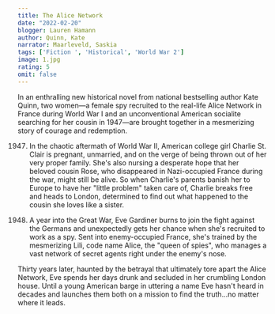 ```yaml
---
title: The Alice Network
date: "2022-02-20"
blogger: Lauren Hamann
author: Quinn, Kate
narrator: Maarleveld, Saskia
tags: ['Fiction ', 'Historical', 'World War 2']
image: 1.jpg
rating: 5
omit: false
---
```



In an enthralling new historical novel from national bestselling author Kate Quinn, two women—a female spy recruited to the real-life Alice Network in France during World War I and an unconventional American socialite searching for her cousin in 1947—are brought together in a mesmerizing story of courage and redemption.

1947. In the chaotic aftermath of World War II, American college girl Charlie St. Clair is pregnant, unmarried, and on the verge of being thrown out of her very proper family. She's also nursing a desperate hope that her beloved cousin Rose, who disappeared in Nazi-occupied France during the war, might still be alive. So when Charlie's parents banish her to Europe to have her "little problem" taken care of, Charlie breaks free and heads to London, determined to find out what happened to the cousin she loves like a sister.

1915. A year into the Great War, Eve Gardiner burns to join the fight against the Germans and unexpectedly gets her chance when she's recruited to work as a spy. Sent into enemy-occupied France, she's trained by the mesmerizing Lili, code name Alice, the "queen of spies", who manages a vast network of secret agents right under the enemy's nose.

Thirty years later, haunted by the betrayal that ultimately tore apart the Alice Network, Eve spends her days drunk and secluded in her crumbling London house. Until a young American barge in uttering a name Eve hasn't heard in decades and launches them both on a mission to find the truth...no matter where it leads.